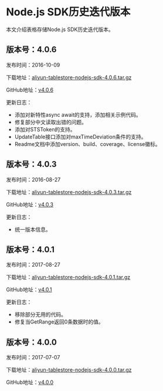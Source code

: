 # Node.js SDK历史迭代版本

本文介绍表格存储Node.js SDK历史迭代版本。

## 版本号：4.0.6

发布时间：2016-10-09

下载地址：[aliyun-tablestore-nodejs-sdk-4.0.6.tar.gz](https://docs-aliyun.cn-hangzhou.oss.aliyun-inc.com/assets/attach/60351/cn_zh/1507600726289/aliyun-tablestore-nodejs-sdk-4.0.6.tar.gz)

GitHub地址：[v4.0.6](https://github.com/aliyun/aliyun-tablestore-nodejs-sdk/releases/tag/v4.0.6)

更新日志：

-   添加对新特性async await的支持，添加相关示例代码。
-   修复部分中文读取出错的问题。
-   添加对STSToken的支持。
-   UpdateTable接口添加对maxTimeDeviation条件的支持。
-   Readme文档中添加version、build、coverage、license徽标。

## 版本号：4.0.3

发布时间：2016-08-27

下载地址：[aliyun-tablestore-nodejs-sdk-4.0.3.tar.gz](https://docs-aliyun.cn-hangzhou.oss.aliyun-inc.com/assets/attach/60351/cn_zh/1507600451151/aliyun-tablestore-nodejs-sdk-4.0.3.tar.gz)

GitHub地址：[v4.0.3](https://github.com/aliyun/aliyun-tablestore-nodejs-sdk/releases/tag/v4.0.3)

更新日志：

-   统一版本信息。

## 版本号：4.0.1

发布时间：2017-08-27

下载地址：[aliyun-tablestore-nodejs-sdk-4.0.1.tar.gz](https://docs-aliyun.cn-hangzhou.oss.aliyun-inc.com/assets/attach/60351/cn_zh/1507601100934/aliyun-tablestore-nodejs-sdk-4.0.1.tar.gz)

GitHub地址：[v4.0.1](https://github.com/aliyun/aliyun-tablestore-nodejs-sdk/releases/tag/v4.0.1)

更新日志：

-   移除部分无用的代码。
-   修复当GetRange返回0条数据时的值。

## 版本号：4.0.0

发布时间：2017-07-07

下载地址：[aliyun-tablestore-nodejs-sdk-4.0.0.tar.gz](https://docs-aliyun.cn-hangzhou.oss.aliyun-inc.com/assets/attach/60351/cn_zh/1507601611810/aliyun-tablestore-nodejs-sdk-4.0.0.tar.gz)

GitHub地址：[v4.0.0](https://github.com/aliyun/aliyun-tablestore-nodejs-sdk/releases/tag/v4.0.0)

